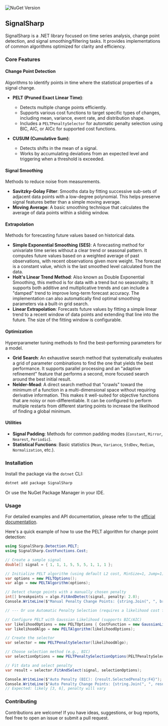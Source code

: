 ![NuGet Version](https://img.shields.io/nuget/v/SignalSharp)

## SignalSharp

SignalSharp is a .NET library focused on time series analysis, change point detection, and signal smoothing/filtering tasks. It provides implementations of common algorithms optimized for clarity and efficiency.

### Core Features

#### Change Point Detection

Algorithms to identify points in time where the statistical properties of a signal change.

  * **PELT (Pruned Exact Linear Time)**:

      * Detects multiple change points efficiently.
      * Supports various cost functions to target specific types of changes, including mean, variance, event rate, and distribution shape.
      * Includes a `PELTPenaltySelector` for automatic penalty selection using BIC, AIC, or AICc for supported cost functions.

  * **CUSUM (Cumulative Sum)**:

      * Detects shifts in the mean of a signal.
      * Works by accumulating deviations from an expected level and triggering when a threshold is exceeded.

#### Signal Smoothing

Methods to reduce noise from measurements.

  * **Savitzky-Golay Filter**: Smooths data by fitting successive sub-sets of adjacent data points with a low-degree polynomial. This helps preserve signal features better than a simple moving average. 
  * **Moving Average**: A basic smoothing technique that calculates the average of data points within a sliding window.

#### Extrapolation

Methods for forecasting future values based on historical data.

  * **Simple Exponential Smoothing (SES)**: A forecasting method for univariate time series without a clear trend or seasonal pattern. It computes future values based on a weighted average of past observations, with recent observations given more weight. The forecast is a constant value, which is the last smoothed level calculated from the data.
  * **Holt's Linear Trend Method**: Also known as Double Exponential Smoothing, this method is for data with a trend but no seasonality. It supports both additive and multiplicative trends and can include a "damped" trend to improve long-term forecast accuracy. The implementation can also automatically find optimal smoothing parameters via a built-in grid search.
  * **Linear Extrapolation**: Forecasts future values by fitting a simple linear trend to a recent window of data points and extending that line into the future. The size of the fitting window is configurable.

#### Optimization

Hyperparameter tuning methods to find the best-performing parameters for a model.

  * **Grid Search**: An exhaustive search method that systematically evaluates a grid of parameter combinations to find the one that yields the best performance. It supports parallel processing and an "adaptive refinement" feature that performs a second, more focused search around the best initial result.
  * **Nelder-Mead**: A direct search method that "crawls" toward the minimum of a function in a multi-dimensional space without requiring derivative information. This makes it well-suited for objective functions that are noisy or non-differentiable. It can be configured to perform multiple restarts from different starting points to increase the likelihood of finding a global minimum.

#### Utilities

  * **Signal Padding**: Methods for common padding modes (`Constant`, `Mirror`, `Nearest`, `Periodic`).
  * **Statistical Functions**: Basic statistics (`Mean`, `Variance`, `StdDev`, `Median`, `Normalization`, etc.).

### Installation

Install the package via the `dotnet` CLI:

```sh
dotnet add package SignalSharp
```

Or use the NuGet Package Manager in your IDE.

### Usage

For detailed examples and API documentation, please refer to the [official documentation](https://emmorts.github.io/SignalSharp/).

Here's a quick example of how to use the PELT algorithm for change point detection:

```csharp
using SignalSharp.Detection.PELT;
using SignalSharp.CostFunctions.Cost;

// Create a sample signal
double[] signal = { 1, 1, 1, 5, 5, 5, 1, 1, 1 };

// Initialize PELT algorithm (using default L2 cost, MinSize=1, Jump=1)
var options = new PELTOptions(); 
var algo = new PELTAlgorithm(options);

// Detect change points with a manually chosen penalty
int[] breakpoints = algo.FitAndDetect(signal, penalty: 2.0); 
Console.WriteLine($"Manual Penalty Change Points: {string.Join(", ", breakpoints)}"); // Expected: [3, 6]

// --- Or use Automatic Penalty Selection (requires a likelihood cost function) ---

// Configure PELT with Gaussian Likelihood (supports BIC/AIC)
var likelihoodOptions = new PELTOptions { CostFunction = new GaussianLikelihoodCostFunction(), MinSize = 2 };
var likelihoodAlgo = new PELTAlgorithm(likelihoodOptions);

// Create the selector
var selector = new PELTPenaltySelector(likelihoodAlgo);

// Choose selection method (e.g., BIC)
var selectionOptions = new PELTPenaltySelectionOptions(PELTPenaltySelectionMethod.BIC);

// Fit data and select penalty
var result = selector.FitAndSelect(signal, selectionOptions);

Console.WriteLine($"Auto Penalty (BIC): {result.SelectedPenalty:F4}");
Console.WriteLine($"Auto Penalty Change Points: {string.Join(", ", result.OptimalBreakpoints)}"); 
// Expected: likely [3, 6], penalty will vary
```

### Contributing

Contributions are welcome! If you have ideas, suggestions, or bug reports, feel free to open an issue or submit a pull request.